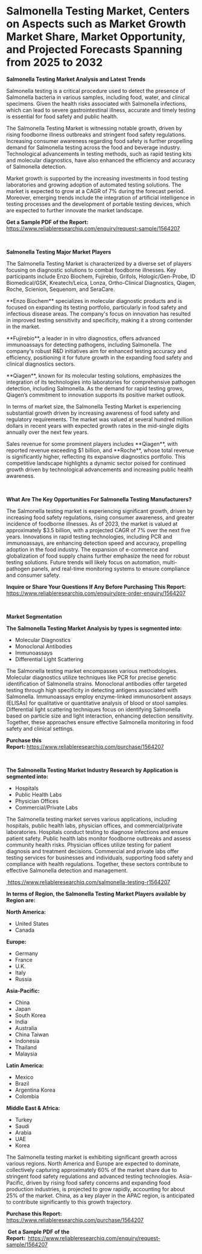 <p><h1>Salmonella Testing Market, Centers on Aspects such as Market Growth Market Share, Market Opportunity, and Projected Forecasts Spanning from 2025 to 2032</h1></p><p><strong>Salmonella Testing Market Analysis and Latest Trends</strong></p>
<p><p>Salmonella testing is a critical procedure used to detect the presence of Salmonella bacteria in various samples, including food, water, and clinical specimens. Given the health risks associated with Salmonella infections, which can lead to severe gastrointestinal illness, accurate and timely testing is essential for food safety and public health. </p><p>The Salmonella Testing Market is witnessing notable growth, driven by rising foodborne illness outbreaks and stringent food safety regulations. Increasing consumer awareness regarding food safety is further propelling demand for Salmonella testing across the food and beverage industry. Technological advancements in testing methods, such as rapid testing kits and molecular diagnostics, have also enhanced the efficiency and accuracy of Salmonella detection. </p><p>Market growth is supported by the increasing investments in food testing laboratories and growing adoption of automated testing solutions. The market is expected to grow at a CAGR of 7% during the forecast period. Moreover, emerging trends include the integration of artificial intelligence in testing processes and the development of portable testing devices, which are expected to further innovate the market landscape.</p></p>
<p><strong>Get a Sample PDF of the Report:&nbsp;</strong> <a href="https://www.reliableresearchiq.com/enquiry/request-sample/1564207?utm_campaign=2736&utm_medium=2&utm_source=Github&utm_content=ia&utm_term=12042025&utm_id=salmonella-testing">https://www.reliableresearchiq.com/enquiry/request-sample/1564207</a></p>
<p>&nbsp;</p>
<p><strong>Salmonella Testing Major Market Players</strong></p>
<p><p>The Salmonella Testing Market is characterized by a diverse set of players focusing on diagnostic solutions to combat foodborne illnesses. Key participants include Enzo Biochem, Fujirebio, Grifols, Hologic/Gen-Probe, ID Biomedical/GSK, Kreatech/Leica, Lonza, Ortho-Clinical Diagnostics, Qiagen, Roche, Scienion, Sequenom, and SeraCare.</p><p>**Enzo Biochem** specializes in molecular diagnostic products and is focused on expanding its testing portfolio, particularly in food safety and infectious disease areas. The company's focus on innovation has resulted in improved testing sensitivity and specificity, making it a strong contender in the market.</p><p>**Fujirebio**, a leader in in vitro diagnostics, offers advanced immunoassays for detecting pathogens, including Salmonella. The company's robust R&D initiatives aim for enhanced testing accuracy and efficiency, positioning it for future growth in the expanding food safety and clinical diagnostics sectors.</p><p>**Qiagen**, known for its molecular testing solutions, emphasizes the integration of its technologies into laboratories for comprehensive pathogen detection, including Salmonella. As the demand for rapid testing grows, Qiagen’s commitment to innovation supports its positive market outlook.</p><p>In terms of market size, the Salmonella Testing Market is experiencing substantial growth driven by increasing awareness of food safety and regulatory requirements. The market was valued at several hundred million dollars in recent years with expected growth rates in the mid-single digits annually over the next few years.</p><p>Sales revenue for some prominent players includes **Qiagen**, with reported revenue exceeding $1 billion, and **Roche**, whose total revenue is significantly higher, reflecting its expansive diagnostics portfolio. This competitive landscape highlights a dynamic sector poised for continued growth driven by technological advancements and increasing public health awareness.</p></p>
<p>&nbsp;</p>
<p><strong>What Are The Key Opportunities For Salmonella Testing Manufacturers?</strong></p>
<p><p>The Salmonella testing market is experiencing significant growth, driven by increasing food safety regulations, rising consumer awareness, and greater incidence of foodborne illnesses. As of 2023, the market is valued at approximately $3.5 billion, with a projected CAGR of 7% over the next five years. Innovations in rapid testing technologies, including PCR and immunoassays, are enhancing detection speed and accuracy, propelling adoption in the food industry. The expansion of e-commerce and globalization of food supply chains further emphasize the need for robust testing solutions. Future trends will likely focus on automation, multi-pathogen panels, and real-time monitoring systems to ensure compliance and consumer safety.</p></p>
<p><strong>Inquire or Share Your Questions If Any Before Purchasing This Report:</strong> <a href="https://www.reliableresearchiq.com/enquiry/pre-order-enquiry/1564207?utm_campaign=2736&utm_medium=2&utm_source=Github&utm_content=ia&utm_term=12042025&utm_id=salmonella-testing">https://www.reliableresearchiq.com/enquiry/pre-order-enquiry/1564207</a></p>
<p>&nbsp;</p>
<p><strong>Market Segmentation</strong></p>
<p><strong>The Salmonella Testing Market Analysis by types is segmented into:</strong></p>
<p><ul><li>Molecular Diagnostics</li><li>Monoclonal Antibodies</li><li>Immunoassays</li><li>Differential Light Scattering</li></ul></p>
<p><p>The Salmonella testing market encompasses various methodologies. Molecular diagnostics utilize techniques like PCR for precise genetic identification of Salmonella strains. Monoclonal antibodies offer targeted testing through high specificity in detecting antigens associated with Salmonella. Immunoassays employ enzyme-linked immunosorbent assays (ELISAs) for qualitative or quantitative analysis of blood or stool samples. Differential light scattering techniques focus on identifying Salmonella based on particle size and light interaction, enhancing detection sensitivity. Together, these approaches ensure effective Salmonella monitoring in food safety and clinical settings.</p></p>
<p><strong>Purchase this Report:&nbsp;</strong><a href="https://www.reliableresearchiq.com/purchase/1564207?utm_campaign=2736&utm_medium=2&utm_source=Github&utm_content=ia&utm_term=12042025&utm_id=salmonella-testing">https://www.reliableresearchiq.com/purchase/1564207</a></p>
<p>&nbsp;</p>
<p><strong>The Salmonella Testing Market Industry Research by Application is segmented into:</strong></p>
<p><ul><li>Hospitals</li><li>Public Health Labs</li><li>Physician Offices</li><li>Commercial/Private Labs</li></ul></p>
<p><p>The Salmonella testing market serves various applications, including hospitals, public health labs, physician offices, and commercial/private laboratories. Hospitals conduct testing to diagnose infections and ensure patient safety. Public health labs monitor foodborne outbreaks and assess community health risks. Physician offices utilize testing for patient diagnosis and treatment decisions. Commercial and private labs offer testing services for businesses and individuals, supporting food safety and compliance with health regulations. Together, these sectors contribute to effective Salmonella detection and management.</p></p>
<p><a href="https://www.reliableresearchiq.com/salmonella-testing-r1564207?utm_campaign=2736&utm_medium=2&utm_source=Github&utm_content=ia&utm_term=12042025&utm_id=salmonella-testing">&nbsp;https://www.reliableresearchiq.com/salmonella-testing-r1564207</a></p>
<p><strong>In terms of Region, the Salmonella Testing Market Players available by Region are:</strong></p>
<p>
    <p> <strong> North America: </strong>
        <ul>
            <li>United States</li>
            <li>Canada</li>
        </ul>
        </p> 
    <p> <strong> Europe: </strong>
        <ul>
            <li>Germany</li>
            <li>France</li>
            <li>U.K.</li>
            <li>Italy</li>
            <li>Russia</li>
        </ul>
        </p> 
    <p> <strong> Asia-Pacific: </strong>
        <ul>
            <li>China</li>
            <li>Japan</li>
            <li>South Korea</li>
            <li>India</li>
            <li>Australia</li>
            <li>China Taiwan</li>
            <li>Indonesia</li>
            <li>Thailand</li>
            <li>Malaysia</li>
        </ul>
        </p> 
    <p> <strong> Latin America: </strong>
        <ul>
            <li>Mexico</li>
            <li>Brazil</li>
            <li>Argentina Korea</li>
            <li>Colombia</li>
        </ul>
        </p> 
    <p> <strong> Middle East & Africa: </strong>
        <ul>
            <li>Turkey</li>
            <li>Saudi</li>
            <li>Arabia</li>
            <li>UAE</li>
            <li>Korea</li>
        </ul>
    </p>
    </p>
<p><p>The Salmonella testing market is exhibiting significant growth across various regions. North America and Europe are expected to dominate, collectively capturing approximately 60% of the market share due to stringent food safety regulations and advanced testing technologies. Asia-Pacific, driven by rising food safety concerns and expanding food production industries, is projected to grow rapidly, accounting for about 25% of the market. China, as a key player in the APAC region, is anticipated to contribute significantly to this growth trajectory.</p></p>
<p><strong>Purchase this Report: </strong><a href="https://www.reliableresearchiq.com/purchase/1564207?utm_campaign=2736&utm_medium=2&utm_source=Github&utm_content=ia&utm_term=12042025&utm_id=salmonella-testing">https://www.reliableresearchiq.com/purchase/1564207</a></p>
<p>&nbsp;<strong>Get a Sample PDF of the Report:&nbsp;&nbsp;</strong><a href="https://www.reliableresearchiq.com/enquiry/request-sample/1564207?utm_campaign=2736&utm_medium=2&utm_source=Github&utm_content=ia&utm_term=12042025&utm_id=salmonella-testing">https://www.reliableresearchiq.com/enquiry/request-sample/1564207</a></p>
<p><strong></strong></p>
<p><p></p><p></p><p></p></p>